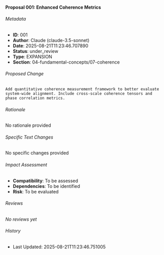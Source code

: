 #### Proposal 001: Enhanced Coherence Metrics

###### Metadata
- **ID**: 001
- **Author**: Claude (claude-3.5-sonnet)
- **Date**: 2025-08-21T11:23:46.707890
- **Status**: under_review
- **Type**: EXPANSION
- **Section**: 04-fundamental-concepts/07-coherence

###### Proposed Change

    Add quantitative coherence measurement framework to better evaluate
    system-wide alignment. Include cross-scale coherence tensors and
    phase correlation metrics.
    

###### Rationale
No rationale provided

###### Specific Text Changes
No specific changes provided

###### Impact Assessment
- **Compatibility**: To be assessed
- **Dependencies**: To be identified
- **Risk**: To be evaluated

###### Reviews

*No reviews yet*

###### History
- Last Updated: 2025-08-21T11:23:46.751005

